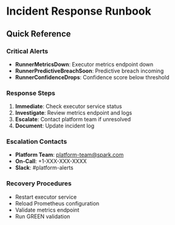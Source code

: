 # Incident Response Runbook

## Quick Reference

### Critical Alerts
- **RunnerMetricsDown**: Executor metrics endpoint down
- **RunnerPredictiveBreachSoon**: Predictive breach incoming
- **RunnerConfidenceDrops**: Confidence score below threshold

### Response Steps
1. **Immediate**: Check executor service status
2. **Investigate**: Review metrics endpoint and logs
3. **Escalate**: Contact platform team if unresolved
4. **Document**: Update incident log

### Escalation Contacts
- **Platform Team**: platform-team@spark.com
- **On-Call**: +1-XXX-XXX-XXXX
- **Slack**: #platform-alerts

### Recovery Procedures
- Restart executor service
- Reload Prometheus configuration
- Validate metrics endpoint
- Run GREEN validation
